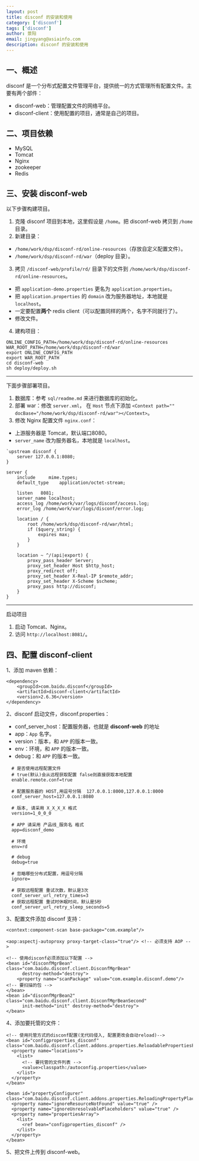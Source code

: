 ```yaml
---
layout: post
title: disconf 的安装和使用
category: ['disconf']
tags: ['disconf']
author: 景阳
email: jingyang@asiainfo.com
description: disconf 的安装和使用
---
```


## 一、概述
disconf 是一个分布式配置文件管理平台，提供统一的方式管理所有配置文件。主要有两个部件：
* disconf-web：管理配置文件的网络平台。
* disconf-client：使用配置的项目，通常是自己的项目。


## 二、项目依赖
* MySQL
* Tomcat
* Nginx
* zookeeper
* Redis

## 三、安装 disconf-web
以下步骤构建项目。

1. 克隆 disconf 项目到本地，这里假设是 `/home`。把 disconf-web 拷贝到 `/home` 目录。
2. 新建目录：
  * `/home/work/dsp/disconf-rd/online-resources`（存放自定义配置文件）。
  * `/home/work/dsp/disconf-rd/war`（deploy 目录）。
3. 拷贝 `/disconf-web/profile/rd/` 目录下的文件到 `/home/work/dsp/disconf-rd/online-resources`。
  * 把 `application-demo.properties` 更名为 `application.properties`。
  * 把 `application.properties` 的 `domain` 改为服务器地址，本地就是 `localhost`。
  * 一定要配置**两个** redis client（可以配置同样的两个，名字不同就行了）。
  * 修改文件。
4. 建构项目：

  ```shell
  ONLINE_CONFIG_PATH=/home/work/dsp/disconf-rd/online-resources
  WAR_ROOT_PATH=/home/work/dsp/disconf-rd/war
  export ONLINE_CONFIG_PATH
  export WAR_ROOT_PATH
  cd disconf-web
  sh deploy/deploy.sh
  ```

-----

下面步骤部署项目。

1. 数据库：参考 `sql/readme.md` 来进行数据库的初始化。
2. 部署 war：修改 `server.xml`， 在 `Host` 节点下添加 `<Context path="" docBase="/home/work/dsp/disconf-rd/war"></Context>`。
3. 修改 Nginx 配置文件 `nginx.conf`：
  * 上游服务器是 Tomcat，默认端口8080。
  * `server_name` 改为服务器名，本地就是 `localhost`。

  ```
  `upstream disconf {
      server 127.0.0.1:8080;
  }

  server {
      include     mime.types;
      default_type    application/octet-stream;

      listen   8081;
      server_name localhost;
      access_log /home/work/var/logs/disconf/access.log;
      error_log /home/work/var/logs/disconf/error.log;

      location / {
          root /home/work/dsp/disconf-rd/war/html;
          if ($query_string) {
              expires max;
          }
      }

      location ~ ^/(api|export) {
          proxy_pass_header Server;
          proxy_set_header Host $http_host;
          proxy_redirect off;
          proxy_set_header X-Real-IP $remote_addr;
          proxy_set_header X-Scheme $scheme;
          proxy_pass http://disconf;
      }
  }
  ```

-----
启动项目

1. 启动 Tomcat、Nginx。
2. 访问 `http://localhost:8081/`。


## 四、配置 disconf-client

1、添加 maven 依赖：

```
<dependency>
    <groupId>com.baidu.disconf</groupId>
    <artifactId>disconf-client</artifactId>
    <version>2.6.36</version>
</dependency>
```

2、disconf 启动文件，disconf.properties：
  * conf_server_host：配置服务器，也就是 **disconf-web** 的地址
  * app：`App` 名字。
  * version：版本，和 `APP` 的版本一致。
  * env：环境，和 `APP` 的版本一致。
  * debug：和 `APP` 的版本一致。

```
  # 是否使用远程配置文件
  # true(默认)会从远程获取配置 false则直接获取本地配置
  enable.remote.conf=true

  # 配置服务器的 HOST,用逗号分隔  127.0.0.1:8000,127.0.0.1:8000
  conf_server_host=127.0.0.1:8080

  # 版本, 请采用 X_X_X_X 格式
  version=1_0_0_0

  # APP 请采用 产品线_服务名 格式
  app=disconf_demo

  # 环境
  env=rd

  # debug
  debug=true

  # 忽略哪些分布式配置，用逗号分隔
  ignore=

  # 获取远程配置 重试次数，默认是3次
  conf_server_url_retry_times=3
  # 获取远程配置 重试时休眠时间，默认是5秒
  conf_server_url_retry_sleep_seconds=5
```

3、配置文件添加 disconf 支持：

```
<context:component-scan base-package="com.example"/>

<aop:aspectj-autoproxy proxy-target-class="true"/> <!-- 必须支持 AOP -->

<!-- 使用disconf必须添加以下配置 -->
<bean id="disconfMgrBean" class="com.baidu.disconf.client.DisconfMgrBean"
      destroy-method="destroy">
    <property name="scanPackage" value="com.example.disconf.demo"/> <!-- 要扫描的包 -->
</bean>
<bean id="disconfMgrBean2" class="com.baidu.disconf.client.DisconfMgrBeanSecond"
      init-method="init" destroy-method="destroy">
</bean>
```

4、添加要托管的文件：

```
<!-- 使用托管方式的disconf配置(无代码侵入, 配置更改会自动reload)-->
<bean id="configproperties_disconf" class="com.baidu.disconf.client.addons.properties.ReloadablePropertiesFactoryBean">
  <property name="locations">
    <list> 
      <!-- 要托管的文件列表 -->
      <value>classpath:/autoconfig.properties</value>
    </list>
  </property>
</bean>

<bean id="propertyConfigurer" class="com.baidu.disconf.client.addons.properties.ReloadingPropertyPlaceholderConfigurer">
  <property name="ignoreResourceNotFound" value="true" />
  <property name="ignoreUnresolvablePlaceholders" value="true" />
  <property name="propertiesArray">
    <list>
      <ref bean="configproperties_disconf" />
    </list>
  </property>
</bean>
```

5、把文件上传到 disconf-web。
